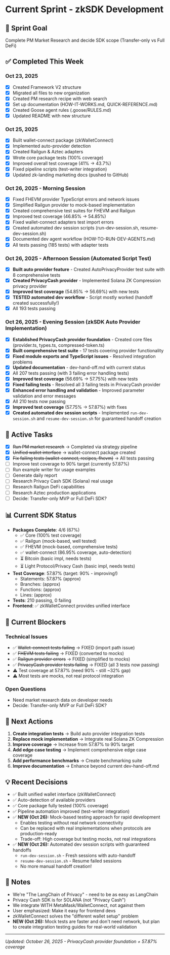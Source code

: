 # Current Sprint - zkSDK Development

## 🎯 Sprint Goal
Complete PM Market Research and decide SDK scope (Transfer-only vs Full DeFi)

## ✅ Completed This Week

### Oct 23, 2025
- [x] Created Framework V2 structure
- [x] Migrated all files to new organization
- [x] Created PM research recipe with web search
- [x] Set up documentation (HOW-IT-WORKS.md, QUICK-REFERENCE.md)
- [x] Created Goose agent rules (.goose/RULES.md)
- [x] Updated README with new structure

### Oct 25, 2025
- [x] Built wallet-connect package (zkWalletConnect)
- [x] Implemented auto-provider detection
- [x] Created Railgun & Aztec adapters
- [x] Wrote core package tests (100% coverage)
- [x] Improved overall test coverage (41% → 43.7%)
- [x] Fixed pipeline scripts (test-writer integration)
- [x] Updated zk-landing marketing docs (pushed to GitHub)

### Oct 26, 2025 - Morning Session
- [x] Fixed FHEVM provider TypeScript errors and network issues
- [x] Simplified Railgun provider to mock-based implementation
- [x] Created comprehensive test suites for FHEVM and Railgun
- [x] Improved test coverage (46.85% → 54.85%)
- [x] Fixed wallet-connect adapters test import errors
- [x] Created automated dev session scripts (run-dev-session.sh, resume-dev-session.sh)
- [x] Documented dev agent workflow (HOW-TO-RUN-DEV-AGENTS.md)
- [x] All tests passing (185 tests) with adapter tests

### Oct 26, 2025 - Afternoon Session (Automated Script Test)
- [x] **Built auto provider feature** - Created AutoPrivacyProvider test suite with 8 comprehensive tests
- [x] **Created PrivacyCash provider** - Implemented Solana ZK Compression privacy provider
- [x] **Improved test coverage** (54.85% → 56.69%) with new tests
- [x] **TESTED automated dev workflow** - Script mostly worked (handoff created successfully!)
- [x] All 193 tests passing

### Oct 26, 2025 - Evening Session (zkSDK Auto Provider Implementation)
- [x] **Established PrivacyCash provider foundation** - Created core files (provider.ts, types.ts, compressed-token.ts)
- [x] **Built comprehensive test suite** - 17 tests covering provider functionality
- [x] **Fixed module exports and TypeScript issues** - Resolved integration problems
- [x] **Updated documentation** - dev-hand-off.md with current status
- [x] All 207 tests passing (with 3 failing error handling tests)
- [x] **Improved test coverage** (56.69% → 57.75%) with new tests
- [x] **Fixed failing tests** - Resolved all 3 failing tests in PrivacyCash provider
- [x] **Enhanced error handling and validation** - Improved parameter validation and error messages
- [x] All 210 tests now passing
- [x] **Improved test coverage** (57.75% → 57.87%) with fixes
- [x] **Created automated dev session scripts** - Implemented `run-dev-session.sh` and `resume-dev-session.sh` for guaranteed handoff creation

## 🔄 Active Tasks
- [x] ~~Run PM market research~~ → Completed via strategy pipeline
- [x] ~~Unified wallet interface~~ → wallet-connect package created
- [x] ~~Fix failing tests (wallet-connect, recipes, fhevm)~~ → All tests passing
- [ ] Improve test coverage to 90% target (currently 57.87%)
- [ ] Run example writer for usage examples
- [ ] Generate daily report
- [ ] Research Privacy Cash SDK (Solana) real usage
- [ ] Research Railgun DeFi capabilities
- [ ] Research Aztec production applications
- [ ] Decide: Transfer-only MVP or Full DeFi SDK?

## 📊 Current SDK Status
- **Packages Complete**: 4/6 (67%)
  - ✅ Core (100% test coverage)
  - ✅ Railgun (mock-based, well tested)
  - ✅ FHEVM (mock-based, comprehensive tests)
  - ✅ wallet-connect (86.95% coverage, auto-detection)
  - ⏳ Bitcoin (basic impl, needs tests)
  - ⏳ Light Protocol/Privacy Cash (basic impl, needs tests)
- **Test Coverage**: 57.87% (target: 90% - improving!)
  - Statements: 57.87% (approx)
  - Branches: (approx)
  - Functions: (approx)
  - Lines: (approx)
- **Tests**: 210 passing, 0 failing
- **Frontend**: ✅ zkWalletConnect provides unified interface

## 🚫 Current Blockers

### Technical Issues
- ✅ ~~Wallet-connect tests failing~~ → FIXED (import path issue)
- ✅ ~~FHEVM tests failing~~ → FIXED (converted to mocks)
- ✅ ~~Railgun provider errors~~ → FIXED (simplified to mocks)
- ✅ ~~PrivacyCash provider tests failing~~ → FIXED (all 3 tests now passing)
- ⚠️ Test coverage at 57.87% (need 90% - still ~32% gap)
- ⚠️ Most tests are mocks, not real protocol integration

### Open Questions
- Need market research data on developer needs
- Decide: Transfer-only MVP or Full DeFi SDK?

## 🎯 Next Actions
1. **Create integration tests** → Build auto provider integration tests
2. **Replace mock implementation** → Integrate real Solana ZK Compression
3. **Improve coverage** → Increase from 57.87% to 90% target
4. **Add edge case testing** → Implement comprehensive edge case coverage
5. **Add performance benchmarks** → Create benchmarking suite
6. **Improve documentation** → Enhance beyond current dev-hand-off.md

## 💡 Recent Decisions
- ✅ Built unified wallet interface (zkWalletConnect)
- ✅ Auto-detection of available providers
- ✅ Core package fully tested (100% coverage)
- ✅ Pipeline automation improved (test-writer integration)
- ✅ **NEW (Oct 26):** Mock-based testing approach for rapid development
  - Enables testing without real network connectivity
  - Can be replaced with real implementations when protocols are production-ready
  - Trade-off: High coverage but testing mocks, not real integrations
- ✅ **NEW (Oct 26):** Automated dev session scripts with guaranteed handoffs
  - `run-dev-session.sh` - Fresh sessions with auto-handoff
  - `resume-dev-session.sh` - Resume failed sessions
  - No more manual handoff creation!

## 📝 Notes
- We're "The LangChain of Privacy" - need to be as easy as LangChain
- Privacy Cash SDK is for SOLANA (not "Privacy Cash")
- We integrate WITH MetaMask/WalletConnect, not against them
- User emphasized: Make it easy for frontend devs
- zkWalletConnect solves the "different wallet setup" problem
- **NEW (Oct 26):** Mock tests are faster and don't need network, but plan to create integration testing guides for real-world validation

---
*Updated: October 26, 2025 - PrivacyCash provider foundation + 57.87% coverage*
